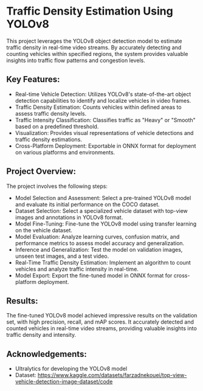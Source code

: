 # Traffic Density Estimation Using YOLOv8
This project leverages the YOLOv8 object detection model to estimate traffic density in real-time video streams. By accurately detecting and counting vehicles within specified regions, the system provides valuable insights into traffic flow patterns and congestion levels.

## Key Features:

- Real-time Vehicle Detection: Utilizes YOLOv8's state-of-the-art object detection capabilities to identify and localize vehicles in video frames.
- Traffic Density Estimation: Counts vehicles within defined areas to assess traffic density levels.
- Traffic Intensity Classification: Classifies traffic as "Heavy" or "Smooth" based on a predefined threshold.
- Visualization: Provides visual representations of vehicle detections and traffic density estimations.
- Cross-Platform Deployment: Exportable in ONNX format for deployment on various platforms and environments.

## Project Overview:

The project involves the following steps:

- Model Selection and Assessment: Select a pre-trained YOLOv8 model and evaluate its initial performance on the COCO dataset.
- Dataset Selection: Select a specialized vehicle dataset with top-view images and annotations in YOLOv8 format.
- Model Fine-Tuning: Fine-tune the YOLOv8 model using transfer learning on the vehicle dataset.
- Model Evaluation: Analyze learning curves, confusion matrix, and performance metrics to assess model accuracy and generalization.
- Inference and Generalization: Test the model on validation images, unseen test images, and a test video.
- Real-Time Traffic Density Estimation: Implement an algorithm to count vehicles and analyze traffic intensity in real-time.
- Model Export: Export the fine-tuned model in ONNX format for cross-platform deployment.

## Results:

The fine-tuned YOLOv8 model achieved impressive results on the validation set, with high precision, recall, and mAP scores. It accurately detected and counted vehicles in real-time video streams, providing valuable insights into traffic density and intensity.

## Acknowledgements:
- Ultralytics for developing the YOLOv8 model
- Dataset: https://www.kaggle.com/datasets/farzadnekouei/top-view-vehicle-detection-image-dataset/code
